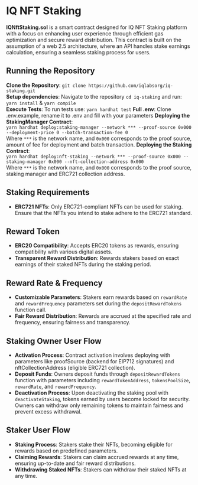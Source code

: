 # IQ NFT Staking

**IQNftStaking.sol** is a smart contract designed for IQ NFT Staking platform with a focus on enhancing user experience through efficient gas optimization and secure reward distribution. This contract is built on the assumption of a web 2.5 architecture, where an API handles stake earnings calculation, ensuring a seamless staking process for users.

## Running the Repository

**Clone the Repository**: `git clone https://github.com/iqlabsorg/iq-staking.git`  
**Setup dependencies**: Navigate to the repository `cd iq-staking` and run: `yarn install` & `yarn compile`  
**Execute Tests**: To run tests use: `yarn hardhat test` 
**Full .env**: Clone .env.example, rename it to .env and fill with your parameters
**Deploying the StakingManager Contract**:  
`yarn hardhat deploy:staking-manager --network *** --proof-source 0x000 --deployment-price 0 --batch-transaction-fee 0`  
Where `***` is the network name, and `0x000` corresponds to the proof source, amount of fee for deployment and batch transaction.
**Deploying the Staking Contract**:  
`yarn hardhat deploy:nft-staking --network *** --proof-source 0x000 --staking-manager 0x000 --nft-collection-address 0x000`  
Where `***` is the network name, and `0x000` corresponds to the proof source, staking manager and ERC721 collection address.


## Staking Requirements

- **ERC721 NFTs**: Only ERC721-compliant NFTs can be used for staking. Ensure that the NFTs you intend to stake adhere to the ERC721 standard.

## Reward Token

- **ERC20 Compatibility**: Accepts ERC20 tokens as rewards, ensuring compatibility with various digital assets.
- **Transparent Reward Distribution**: Rewards stakers based on exact earnings of their staked NFTs during the staking period.

## Reward Rate & Frequency

- **Customizable Parameters**: Stakers earn rewards based on `rewardRate` and `rewardFrequency` parameters set during the `depositRewardTokens` function call.
- **Fair Reward Distribution**: Rewards are accrued at the specified rate and frequency, ensuring fairness and transparency.

## Staking Owner User Flow

- **Activation Process**: Contract activation involves deploying with parameters like proofSource (backend for EIP712 signatures) and nftCollectionAddress (eligible ERC721 collection).
- **Deposit Funds**: Owners deposit funds through `depositRewardTokens` function with parameters including `rewardTokenAddress`, `tokensPoolSize`, `rewardRate`, and `rewardFrequency`.
- **Deactivation Process**: Upon deactivating the staking pool with `deactivateStaking`, tokens earned by users become locked for security. Owners can withdraw only remaining tokens to maintain fairness and prevent excess withdrawal.

## Staker User Flow

- **Staking Process**: Stakers stake their NFTs, becoming eligible for rewards based on predefined parameters.
- **Claiming Rewards**: Stakers can claim accrued rewards at any time, ensuring up-to-date and fair reward distributions.
- **Withdrawing Staked NFTs**: Stakers can withdraw their staked NFTs at any time.
